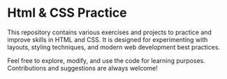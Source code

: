 # Html & CSS Practice

This repository contains various exercises and projects to practice and improve skills in HTML and CSS. It is designed for experimenting with layouts, styling techniques, and modern web development best practices.

Feel free to explore, modify, and use the code for learning purposes. Contributions and suggestions are always welcome!


